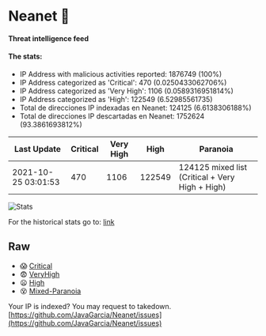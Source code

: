 # Neanet :hocho:
#### Threat intelligence feed
#### The stats:

- IP Address with malicious activities reported: 1876749 (100%)
- IP Address categorized as 'Critical':  470 (0.0250433062706%)
- IP Address categorized as 'Very High':  1106 (0.0589316951814%)
- IP Address categorized as 'High':  122549 (6.52985561735)
- Total de direcciones IP indexadas en Neanet:  124125 (6.6138306188%)
- Total de direcciones IP descartadas en Neanet:  1752624 (93.3861693812%)

| Last Update | Critical | Very High | High | Paranoia |
| --- | --- | --- | --- | --- |
| 2021-10-25 03:01:53 | 470 | 1106 | 122549 | 124125 mixed list (Critical + Very High + High)|

![Stats](https://docs.google.com/spreadsheets/d/e/2PACX-1vSnaNMIXVabIpDJjufMlzH7poXnshF3mgd8Is1g9ytUEzVsP5my4Trn8f-xkoLLQ38xpL3HtmUexLo6/pubchart?oid=501124687&format=image)

For the historical stats go to: [link](/stats.csv)
## Raw
- :scream: [Critical](https://raw.githubusercontent.com/JavaGarcia/Neanet/master/blacklists/neanet_critical.txt)
- :fearful: [VeryHigh](https://raw.githubusercontent.com/JavaGarcia/Neanet/master/blacklists/neanet_veryHigh.txtt)
- :frowning: [High](https://raw.githubusercontent.com/JavaGarcia/Neanet/master/blacklists/neanet_high.txt)
- :dizzy_face: [Mixed-Paranoia](https://raw.githubusercontent.com/JavaGarcia/Neanet/master/blacklists/neanet_all.txt)


Your IP is indexed? You may request to takedown. [https://github.com/JavaGarcia/Neanet/issues](https://github.com/JavaGarcia/Neanet/issues)


































































































































































































































































































































































































































































































































































































































































































































































































































































































































































































































































































































































































































































































































































































































































































































































































































































































































































































































































































































































































































































































































































































































































































































































































































































































































































































































































































































































































































































































































































































































































































































































































































































































































































































































































































































































































































































































































































































































































































































































































































































































































































































































































































































































































































































































































































































































































































































































































































































































































































































































































































































































































































































































































































































































































































































































































































































































































































































































































































































































































































































































































































































































































































































































































































































































































































































































































































































































































































































































































































































































































































































































































































































































































































































































































































































































































































































































































































































































































































































































































































































































































































































































































































































































































































































































































































































































































































































































































































































































































































































































































































































































































































































































































































































































































































































































































































































































































































































































































